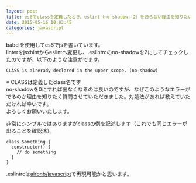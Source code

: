 ```yaml
---
layout: post
title: es6でclassを定義したとき、eslint（no-shadow: 2）を通らない理由を知りたい
date: 2015-05-16 10:03:45
categories: javascript
---
```

<p>babelを使用してes6でjsを書いています。<br>
linterをjsxhintからeslintへ変更し、.eslintrcのno-shadowを2にしてチェックしたのですが、以下のような注意がでます。</p>

<pre><code>CLASS is alrerady declared in the upper scope. (no-shadow)
</code></pre>

<p>※ CLASSは定義したclass名です<br>
no-shadowを0にすれば出なくなるのは良いのですが、なぜこのようなエラーがでるのか理由を知りたく質問させていただきました。対処法があれば教えていただければ幸いです。<br>
よろしくお願いいたします。</p>

<p>非常にシンプルではありますがclassの例を記述します（これでも同じエラーが出ることを確認済）。</p>

<pre><code>class Something {
  constructor() {
    // do something
  }
}
</code></pre>

<p>.eslintrcは<a href="https://github.com/airbnb/javascript/blob/master/linters/.eslintrc" rel="nofollow">airbnb/javascript</a>で再現可能かと思います。</p>

